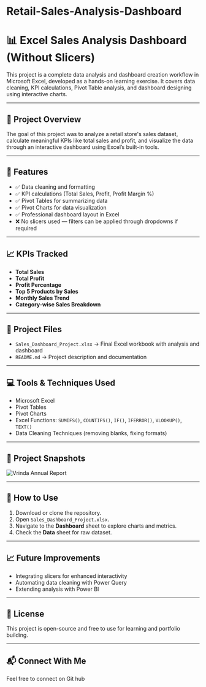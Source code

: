 # Retail-Sales-Analysis-Dashboard
# 📊 Excel Sales Analysis Dashboard (Without Slicers)

This project is a complete data analysis and dashboard creation workflow in Microsoft Excel, developed as a hands-on learning exercise. It covers data cleaning, KPI calculations, Pivot Table analysis, and dashboard designing using interactive charts.

---

## 📌 Project Overview

The goal of this project was to analyze a retail store's sales dataset, calculate meaningful KPIs like total sales and profit, and visualize the data through an interactive dashboard using Excel’s built-in tools.

---

## 📑 Features

- ✅ Data cleaning and formatting  
- ✅ KPI calculations (Total Sales, Profit, Profit Margin %)  
- ✅ Pivot Tables for summarizing data  
- ✅ Pivot Charts for data visualization  
- ✅ Professional dashboard layout in Excel  
- ❌ No slicers used — filters can be applied through dropdowns if required  

---

## 📈 KPIs Tracked

- **Total Sales**
- **Total Profit**
- **Profit Percentage**
- **Top 5 Products by Sales**
- **Monthly Sales Trend**
- **Category-wise Sales Breakdown**

---

## 📂 Project Files

- `Sales_Dashboard_Project.xlsx` → Final Excel workbook with analysis and dashboard
- `README.md` → Project description and documentation

---

## 💻 Tools & Techniques Used

- Microsoft Excel  
- Pivot Tables  
- Pivot Charts  
- Excel Functions: `SUMIFS()`, `COUNTIFS()`, `IF()`, `IFERROR()`, `VLOOKUP()`, `TEXT()`  
- Data Cleaning Techniques (removing blanks, fixing formats)

---

## 📸 Project Snapshots  

![Vrinda Annual Report](./vrinda-annual-report.jpg)

---

## 📌 How to Use

1. Download or clone the repository.
2. Open `Sales_Dashboard_Project.xlsx`.
3. Navigate to the **Dashboard** sheet to explore charts and metrics.
4. Check the **Data** sheet for raw dataset.

---

## 📈 Future Improvements

- Integrating slicers for enhanced interactivity  
- Automating data cleaning with Power Query  
- Extending analysis with Power BI

---

## 📃 License

This project is open-source and free to use for learning and portfolio building.

---

## 📬 Connect With Me

Feel free to connect on Git hub


